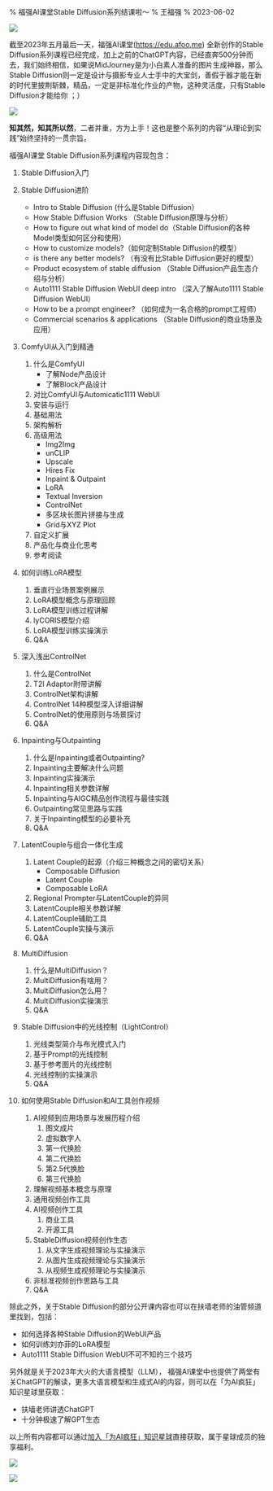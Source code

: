 % 福强AI课堂Stable Diffusion系列结课啦～
% 王福强
% 2023-06-02

![](images/AI_Landscape-V6.jpg)

截至2023年五月最后一天，福强AI课堂(<https://edu.afoo.me>) 全新创作的Stable Diffusion系列课程已经完成，加上之前的ChatGPT内容，已经直奔500分钟而去，我们始终相信，如果说MidJourney是为小白素人准备的图片生成神器，那么Stable Diffusion则一定是设计与摄影专业人士手中的大宝剑，善假于器才能在新的时代里披荆斩棘，精品，一定是非标准化作业的产物，这种灵活度，只有Stable Diffusion才能给你 ；）

![](images/big-sword.jpg)

**知其然，知其所以然**，二者并重，方为上手！这也是整个系列的内容“从理论到实践”始终坚持的一贯宗旨。

福强AI课堂 Stable Diffusion系列课程内容现包含：

1. Stable Diffusion入门
2. Stable Diffusion进阶
   - Intro to Stable Diffusion (什么是Stable Diffusion）
   - How Stable Diffusion Works （Stable Diffusion原理与分析）
   - How to figure out what kind of model do（Stable Diffusion的各种Model类型如何区分和使用）
   - How to customize models?（如何定制Stable Diffusion的模型）
   - is there any better models? （有没有比Stable Diffusion更好的模型）
   - Product ecosystem of stable diffusion （Stable Diffusion产品生态介绍与分析）
   - Auto1111 Stable Diffusion WebUI deep intro （深入了解Auto1111 Stable Diffusion WebUI）
   - How to be a prompt engineer? （如何成为一名合格的prompt工程师）
   - Commercial scenarios & applications （Stable Diffusion的商业场景及应用）
3. ComfyUI从入门到精通
   1. 什么是ComfyUI
      	- 了解Node产品设计
      	- 了解Block产品设计
   2. 对比ComfyUI与Automicatic1111 WebUI
   3. 安装与运行
   4. 基础用法
   5. 架构解析
   6. 高级用法
      	- Img2Img
      	- unCLIP
      	- Upscale
      	- Hires Fix
      	- Inpaint & Outpaint
      	- LoRA
      	- Textual Inversion
      	- ControlNet
      	- 多区块长图片拼接与生成
      	- Grid与XYZ Plot
   7. 自定义扩展
   8. 产品化与商业化思考
   9. 参考阅读
4. 如何训练LoRA模型
   1. 垂直行业场景案例展示
   2. LoRA模型概念与原理回顾
   3. LoRA模型训练过程讲解
   4. lyCORIS模型介绍
   5. LoRA模型训练实操演示
   6. Q&A
5. 深入浅出ControlNet
   1. 什么是ControlNet
   2. T2I Adaptor附带讲解
   3. ControlNet架构讲解
   4. ControlNet 14种模型深入详细讲解
   5. ControlNet的使用原则与场景探讨
   6. Q&A
6. Inpainting与Outpainting
   1. 什么是Inpainting或者Outpainting?
   2. Inpainting主要解决什么问题
   3. Inpainting实操演示
   4. Inpainting相关参数详解
   5. Inpainting与AIGC精品创作流程与最佳实践
   6. Outpainting常见思路与实践
   7. 关于Inpainting模型的必要补充
   8. Q&A
7. LatentCouple与组合一体化生成
   1. Latent Couple的起源（介绍三种概念之间的密切关系）
       - Composable Diffusion
       - Latent Couple
       - Composable LoRA
   2. Regional Prompter与LatentCouple的异同
   3. LatentCouple相关参数详解
   4. LatentCouple辅助工具
   5. LatentCouple实操与演示
   6. Q&A

8. MultiDiffusion
   1. 什么是MultiDiffusion？
   2. MultiDiffusion有啥用？
   3. MultiDiffusion怎么用？
   4. MultiDiffusion实操演示
   5. Q&A
9.  Stable Diffusion中的光线控制（LightControl）
    1. 光线类型简介与布光模式入门
    2. 基于Prompt的光线控制
    3. 基于参考图片的光线控制
    4. 光线控制的实操演示
    5. Q&A
10. 如何使用Stable Diffusion和AI工具创作视频
    1. AI视频到应用场景与发展历程介绍
       1. 图文成片
       2. 虚拟数字人
       3. 第一代换脸
       4. 第二代换脸
       5. 第2.5代换脸
       6. 第三代换脸
    2. 理解视频基本概念与原理
    3. 通用视频创作工具
    4. AI视频创作工具
       1. 商业工具
       2. 开源工具
    5. StableDiffusion视频创作生态
       1. 从文字生成视频理论与实操演示
       2. 从图片生成视频理论与实操演示
       3. 从视频生成视频理论与实操演示
    6. 非标准视频创作思路与工具
    7. Q&A



除此之外，关于Stable Diffusion的部分公开课内容也可以在扶墙老师的油管频道里找到，包括：

- 如何选择各种Stable Diffusion的WebUI产品
- 如何训练刘亦菲的LoRA模型
- Auto1111 Stable Diffusion WebUI不可不知的三个技巧

另外就是关于2023年大火的大语言模型（LLM）， 福强AI课堂中也提供了两堂有关ChatGPT的解读，更多大语言模型和生成式AI的内容，则可以在「为AI疯狂」知识星球里获取：
 
- 扶墙老师讲透ChatGPT
- 十分钟极速了解GPT生态

以上所有内容都可以通过[加入「为AI疯狂」知识星球](https://t.zsxq.com/0dI3ZA0sL)直接获取，属于星球成员的独享福利。

![](images/2023-05-06-12-09-53.jpg)

![](images/120821686048759_.pic.jpg)





